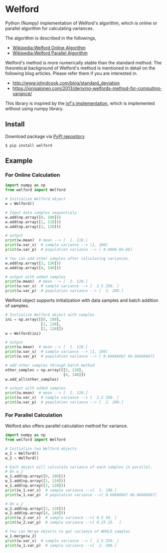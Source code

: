 # Welford
Python (Numpy) implementation of Welford's algorithm,
which is online or parallel algorithm for calculating variances.

The algorithm is described in the followings,

* [Wikipedia:Welford Online Algorithm](https://en.wikipedia.org/wiki/Algorithms_for_calculating_variance#Online_algorithm)
* [Wikipedia:Welford Parallel Algorithm](https://en.wikipedia.org/wiki/Algorithms_for_calculating_variance#Parallel_algorithm)

Welford's method is more numerically stable than the standard method. The theoretical background of Welford's method is mentioned in detail on the following blog articles. Please refer them if you are interested in.

* http://www.johndcook.com/blog/standard_deviation
* https://jonisalonen.com/2013/deriving-welfords-method-for-computing-variance/

This library is inspired by the [jvf's implementation](https://github.com/jvf/welford), which is implemented without using numpy library. 

## Install
Download package via [PyPI repository](https://pypi.org/project/welford/)
```
$ pip install welford
```

## Example
### For Online Calculation
```python
import numpy as np
from welford import Welford

# Initialize Welford object
w = Welford()

# Input data samples sequentialy
w.add(np.array([0, 100]))
w.add(np.array([1, 110]))
w.add(np.array([2, 120]))

# output
print(w.mean)  # mean --> [  1. 110.]
print(w.var_s)  # sample variance --> [1, 100]
print(w.var_p)  # population variance --> [ 0.6666 66.66]

# You can add other samples after calculating variances.
w.add(np.array([3, 130]))
w.add(np.array([4, 140]))

# output with added samples
print(w.mean)  # mean --> [  2. 120.]
print(w.var_s)  # sample variance --> [  2.5 250. ]
print(w.var_p)  # population variance --> [  2. 200.]
```

Welford object supports initialization with data samples and batch addition of samples.
```python
# Initialize Welford object with samples
ini = np.array([[0, 100], 
                [1, 110], 
                [2, 120]])
w = Welford(ini)

# output
print(w.mean)  # mean --> [  1. 110.]
print(w.var_s)  # sample variance --> [1, 100]
print(w.var_p)  # population variance --> [ 0.66666667 66.66666667]

# add other samples through batch method
other_samples = np.array([[3, 130], 
                          [4, 140]])
w.add_all(other_samples)

# output with added samples
print(w.mean)  # mean --> [  2. 120.]
print(w.var_s)  # sample variance --> [  2.5 250. ]
print(w.var_p)  # population variance --> [  2. 200.]
```

### For Parallel Calculation
Welford also offers parallel calculation method for variance.
```python
import numpy as np
from welford import Welford

# Initialize two Welford objects
w_1 = Welford()
w_2 = Welford()

# Each object will calculate variance of each samples in parallel.
# On w_1
w_1.add(np.array([0, 100]))
w_1.add(np.array([1, 110]))
w_1.add(np.array([2, 120]))
print(w_1.var_s)  # sample variance -->[  1. 100.]
print(w_1.var_p)  # population variance -->[ 0.66666667 66.66666667]

# On w_2
w_2.add(np.array([3, 130]))
w_2.add(np.array([4, 140]))
print(w_2.var_s)  # sample variance -->[ 0.5 50. ]
print(w_2.var_p)  # sample variance -->[ 0.25 25.  ]

# You can Merge objects to get variance of WHOLE samples
w_1.merge(w_2)
print(w.var_s)  # sample variance --> [  2.5 250. ]
print(w_1.var_p)  # sample variance -->[  2. 200.]

```